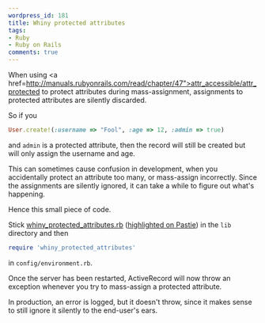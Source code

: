 ```yaml
---
wordpress_id: 181
title: Whiny protected attributes
tags:
- Ruby
- Ruby on Rails
comments: true
---
```

When using <a href=http://manuals.rubyonrails.com/read/chapter/47">attr_accessible/attr_protected</a> to protect attributes during mass-assignment, assignments to protected attributes are silently discarded.

So if you

``` ruby
User.create!(:username => "Fool", :age => 12, :admin => true)
```
and <code>admin</code> is a protected attribute, then the record will still be created but will only assign the username and age.

This can sometimes cause confusion in development, when you accidentally protect an attribute too many, or mass-assign incorrectly. Since the assignments are silently ignored, it can take a while to figure out what's happening.

Hence this small piece of code.

Stick <a href="/uploads/whiny_protected_attributes.rb">whiny_protected_attributes.rb</a>  (<a href="http://pastie.textmate.org/104522">highlighted on Pastie</a>) in the <code>lib</code> directory and then

``` ruby
require 'whiny_protected_attributes'
```
in <code>config/environment.rb</code>.

Once the server has been restarted, ActiveRecord will now throw an exception whenever you try to mass-assign a protected attribute.

In production, an error is logged, but it doesn't throw, since it makes sense to still ignore it silently to the end-user's ears.
